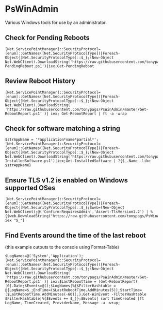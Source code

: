 # PsWinAdmin
Various Windows tools for use by an administrator.

## Check for Pending Reboots
```
[Net.ServicePointManager]::SecurityProtocol=[enum]::GetNames([Net.SecurityProtocolType])|Foreach-Object{[Net.SecurityProtocolType]::$_};(New-Object Net.WebClient).DownloadString('https://raw.githubusercontent.com/tonypags/PsWinAdmin/master/Get-PendingReboot.ps1')|iex;Get-PendingReboot
```

## Review Reboot History
```
[Net.ServicePointManager]::SecurityProtocol=[enum]::GetNames([Net.SecurityProtocolType])|Foreach-Object{[Net.SecurityProtocolType]::$_};(New-Object Net.WebClient).DownloadString( 'https://raw.githubusercontent.com/tonypags/PsWinAdmin/master/Get-RebootReport.ps1' )| iex; Get-RebootReport | ft -a -wrap
```

## Check for software matching a string
```
$strAppName = '*application*name*partial*';[Net.ServicePointManager]::SecurityProtocol=[enum]::GetNames([Net.SecurityProtocolType])|Foreach-Object{[Net.SecurityProtocolType]::$_};(New-Object Net.WebClient).DownloadString('https://raw.githubusercontent.com/tonypags/PsWinAdmin/master/Get-InstalledSoftware.ps1')|iex;Get-InstalledSoftware | ?{$_.Name -like $strAppName}
```

## Ensure TLS v1.2 is enabled on Windows supported OSes
```
[Net.ServicePointManager]::SecurityProtocol=[enum]::GetNames([Net.SecurityProtocolType])|Foreach-Object{[Net.SecurityProtocolType]::$_};$web=(New-Object Net.WebClient);@('Confirm-RequiresAdmin','Assert-TlsVersion1.2') | %{$web.DownloadString("https://raw.githubusercontent.com/tonypags/PsWinAdmin/master/$($_).ps1")|iex; iex "$_"}
```

## Find Events around the time of the last reboot
(this example outputs to the console using Format-Table)
```
$LogNames=@('System','Application');[Net.ServicePointManager]::SecurityProtocol=[enum]::GetNames([Net.SecurityProtocolType])|Foreach-Object{[Net.SecurityProtocolType]::$_};(New-Object Net.WebClient).DownloadString( 'https://raw.githubusercontent.com/tonypags/PsWinAdmin/master/Get-RebootReport.ps1' )| iex;$LastRebootTime = (Get-RebootReport)[0].Date;$Events=@();$LogNames|%{$FilterHashtable = @{LogName=$_;EndTime=($LastRebootTime.AddMinutes(5));StartTime=($LastRebootTime.AddMinutes(-60));};Get-WinEvent -FilterHashtable $FilterHashtable|%{$Events += $_}};$Events| sort TimeCreated |ft LogName, TimeCreated, ProviderName, Message -a -wrap;
```
